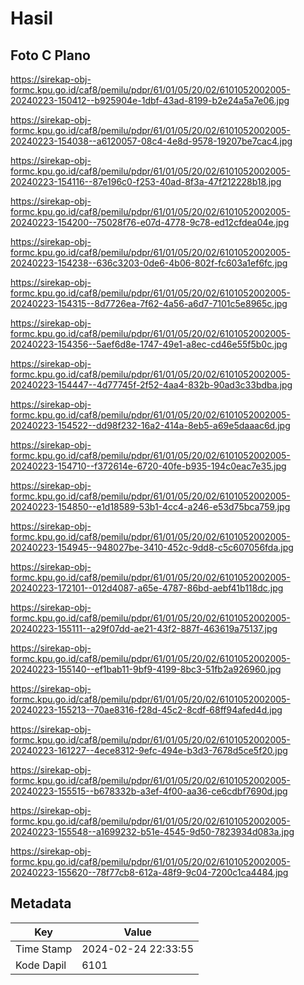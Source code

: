 # Hasil

## Foto C Plano

https://sirekap-obj-formc.kpu.go.id/caf8/pemilu/pdpr/61/01/05/20/02/6101052002005-20240223-150412--b925904e-1dbf-43ad-8199-b2e24a5a7e06.jpg

https://sirekap-obj-formc.kpu.go.id/caf8/pemilu/pdpr/61/01/05/20/02/6101052002005-20240223-154038--a6120057-08c4-4e8d-9578-19207be7cac4.jpg

https://sirekap-obj-formc.kpu.go.id/caf8/pemilu/pdpr/61/01/05/20/02/6101052002005-20240223-154116--87e196c0-f253-40ad-8f3a-47f212228b18.jpg

https://sirekap-obj-formc.kpu.go.id/caf8/pemilu/pdpr/61/01/05/20/02/6101052002005-20240223-154200--75028f76-e07d-4778-9c78-ed12cfdea04e.jpg

https://sirekap-obj-formc.kpu.go.id/caf8/pemilu/pdpr/61/01/05/20/02/6101052002005-20240223-154238--636c3203-0de6-4b06-802f-fc603a1ef6fc.jpg

https://sirekap-obj-formc.kpu.go.id/caf8/pemilu/pdpr/61/01/05/20/02/6101052002005-20240223-154315--8d7726ea-7f62-4a56-a6d7-7101c5e8965c.jpg

https://sirekap-obj-formc.kpu.go.id/caf8/pemilu/pdpr/61/01/05/20/02/6101052002005-20240223-154356--5aef6d8e-1747-49e1-a8ec-cd46e55f5b0c.jpg

https://sirekap-obj-formc.kpu.go.id/caf8/pemilu/pdpr/61/01/05/20/02/6101052002005-20240223-154447--4d77745f-2f52-4aa4-832b-90ad3c33bdba.jpg

https://sirekap-obj-formc.kpu.go.id/caf8/pemilu/pdpr/61/01/05/20/02/6101052002005-20240223-154522--dd98f232-16a2-414a-8eb5-a69e5daaac6d.jpg

https://sirekap-obj-formc.kpu.go.id/caf8/pemilu/pdpr/61/01/05/20/02/6101052002005-20240223-154710--f372614e-6720-40fe-b935-194c0eac7e35.jpg

https://sirekap-obj-formc.kpu.go.id/caf8/pemilu/pdpr/61/01/05/20/02/6101052002005-20240223-154850--e1d18589-53b1-4cc4-a246-e53d75bca759.jpg

https://sirekap-obj-formc.kpu.go.id/caf8/pemilu/pdpr/61/01/05/20/02/6101052002005-20240223-154945--948027be-3410-452c-9dd8-c5c607056fda.jpg

https://sirekap-obj-formc.kpu.go.id/caf8/pemilu/pdpr/61/01/05/20/02/6101052002005-20240223-172101--012d4087-a65e-4787-86bd-aebf41b118dc.jpg

https://sirekap-obj-formc.kpu.go.id/caf8/pemilu/pdpr/61/01/05/20/02/6101052002005-20240223-155111--a29f07dd-ae21-43f2-887f-463619a75137.jpg

https://sirekap-obj-formc.kpu.go.id/caf8/pemilu/pdpr/61/01/05/20/02/6101052002005-20240223-155140--ef1bab11-9bf9-4199-8bc3-51fb2a926960.jpg

https://sirekap-obj-formc.kpu.go.id/caf8/pemilu/pdpr/61/01/05/20/02/6101052002005-20240223-155213--70ae8316-f28d-45c2-8cdf-68ff94afed4d.jpg

https://sirekap-obj-formc.kpu.go.id/caf8/pemilu/pdpr/61/01/05/20/02/6101052002005-20240223-161227--4ece8312-9efc-494e-b3d3-7678d5ce5f20.jpg

https://sirekap-obj-formc.kpu.go.id/caf8/pemilu/pdpr/61/01/05/20/02/6101052002005-20240223-155515--b678332b-a3ef-4f00-aa36-ce6cdbf7690d.jpg

https://sirekap-obj-formc.kpu.go.id/caf8/pemilu/pdpr/61/01/05/20/02/6101052002005-20240223-155548--a1699232-b51e-4545-9d50-7823934d083a.jpg

https://sirekap-obj-formc.kpu.go.id/caf8/pemilu/pdpr/61/01/05/20/02/6101052002005-20240223-155620--78f77cb8-612a-48f9-9c04-7200c1ca4484.jpg


## Metadata

| Key        | Value               |
| ---------- | ------------------- |
| Time Stamp | 2024-02-24 22:33:55 |
| Kode Dapil | 6101                |




